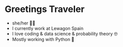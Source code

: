 # Greetings Traveler

<ul>
  <li> she/her 🏳️‍🌈 </li>
  <li> I currently work at Lewagon Spain </li>
  <li> I love coding & data science & probability theory 🤓 </li>
  <li> Mostly working with Python 🐍 </li>
</ul>
